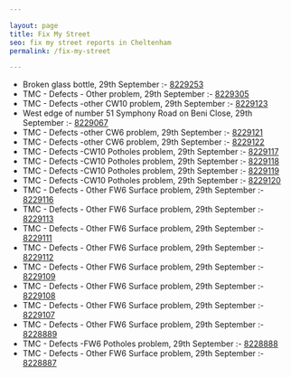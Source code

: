 ```yaml
---

layout: page
title: Fix My Street
seo: fix my street reports in Cheltenham
permalink: /fix-my-street

---
```


<!-- fix_marker starts -->

- Broken glass bottle, 29th September :- [8229253](https://www.fixmystreet.com/report/8229253)
- TMC - Defects - Other problem, 29th September :- [8229305](https://www.fixmystreet.com/report/8229305)
- TMC - Defects -other CW10 problem, 29th September :- [8229123](https://www.fixmystreet.com/report/8229123)
- West edge of number 51 Symphony Road on Beni Close, 29th September :- [8229067](https://www.fixmystreet.com/report/8229067)
- TMC - Defects -other CW6 problem, 29th September :- [8229121](https://www.fixmystreet.com/report/8229121)
- TMC - Defects -other CW6 problem, 29th September :- [8229122](https://www.fixmystreet.com/report/8229122)
- TMC - Defects -CW10 Potholes problem, 29th September :- [8229117](https://www.fixmystreet.com/report/8229117)
- TMC - Defects -CW10 Potholes problem, 29th September :- [8229118](https://www.fixmystreet.com/report/8229118)
- TMC - Defects -CW10 Potholes problem, 29th September :- [8229119](https://www.fixmystreet.com/report/8229119)
- TMC - Defects -CW10 Potholes problem, 29th September :- [8229120](https://www.fixmystreet.com/report/8229120)
- TMC - Defects - Other FW6  Surface problem, 29th September :- [8229116](https://www.fixmystreet.com/report/8229116)
- TMC - Defects - Other FW6  Surface problem, 29th September :- [8229113](https://www.fixmystreet.com/report/8229113)
- TMC - Defects - Other FW6  Surface problem, 29th September :- [8229111](https://www.fixmystreet.com/report/8229111)
- TMC - Defects - Other FW6  Surface problem, 29th September :- [8229112](https://www.fixmystreet.com/report/8229112)
- TMC - Defects - Other FW6  Surface problem, 29th September :- [8229109](https://www.fixmystreet.com/report/8229109)
- TMC - Defects - Other FW6  Surface problem, 29th September :- [8229108](https://www.fixmystreet.com/report/8229108)
- TMC - Defects - Other FW6  Surface problem, 29th September :- [8229107](https://www.fixmystreet.com/report/8229107)
- TMC - Defects - Other FW6  Surface problem, 29th September :- [8228889](https://www.fixmystreet.com/report/8228889)
- TMC - Defects -FW6 Potholes problem, 29th September :- [8228888](https://www.fixmystreet.com/report/8228888)
- TMC - Defects - Other FW6  Surface problem, 29th September :- [8228887](https://www.fixmystreet.com/report/8228887)

<!-- fix_marker ends -->